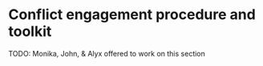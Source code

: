 # Conflict engagement procedure and toolkit

TODO: Monika, John, & Alyx offered to work on this section
